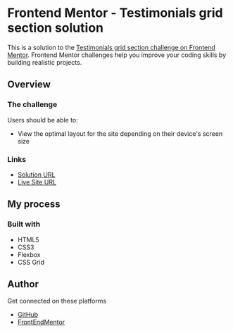 # Frontend Mentor - Testimonials grid section solution

This is a solution to the [Testimonials grid section challenge on Frontend Mentor](https://www.frontendmentor.io/challenges/testimonials-grid-section-Nnw6J7Un7). Frontend Mentor challenges help you improve your coding skills by building realistic projects. 


## Overview

### The challenge
Users should be able to:
- View the optimal layout for the site depending on their device's screen size

### Links
- [Solution URL](https://www.frontendmentor.io/solutions/testimonial-grid-section-using-css-grids-and-flexbox-xzLhCopTX)
- [Live Site URL](https://wilsonteh.github.io/Testimonial-Grid_FrontEndMentor/)

## My process

### Built with
- HTML5 
- CSS3 
- Flexbox
- CSS Grid

## Author
Get connected on these platforms
- [GitHub](https://github.com/wilsonteh)
- [FrontEndMentor](https://www.frontendmentor.io/profile/wilsonteh)  
